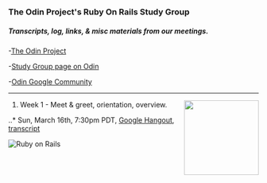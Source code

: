 ### The Odin Project's Ruby On Rails Study Group 

##### Transcripts, log, links, & misc materials from our meetings.

-[The Odin Project](theodinproject.com)

-[Study Group page on Odin](http://www.theodinproject.com/studygroup)

-[Odin Google Community](https://plus.google.com/u/0/communities/100013596437379837846)

---

<img align="right" width="150" src="http://res.cloudinary.com/techblogpics/image/upload/v1393811171/rubyonrails-fade3_lv4xao.png">

1. Week 1 - Meet & greet, orientation, overview.

..* Sun, March 16th, 7:30pm PDT, 
[Google Hangout](https://plus.google.com/u/0/events/cot10jfo8isvp486c9vkut2t33s?authkey=CNvcqOHw37W61AE),
[transcript](https://github.com/afshinator/OdinRailsStudyGroup/blob/master/week1-transcript.md)


![Ruby on Rails](http://res.cloudinary.com/techblogpics/image/upload/v1393811171/rubyonrails-fade3_lv4xao.png "Lets get on track!")